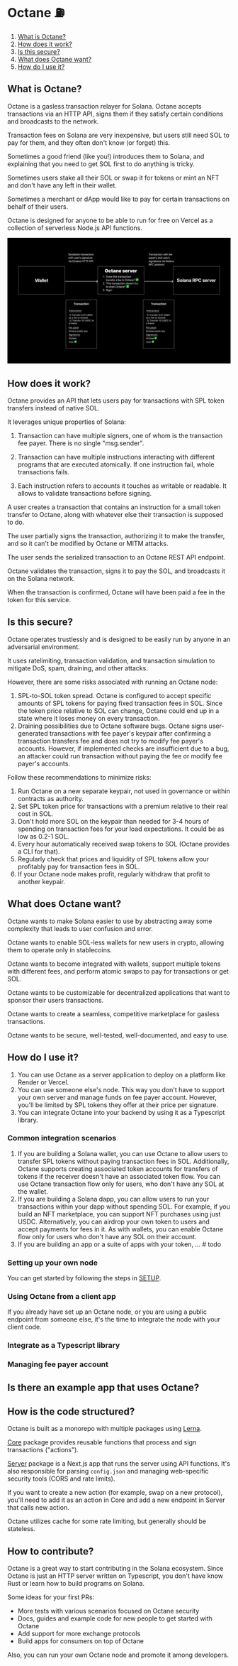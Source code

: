 # Octane ⛽

1. [What is Octane?](#what-is-octane)
2. [How does it work?](#how-does-it-work)
3. [Is this secure?](#is-this-secure)
4. [What does Octane want?](#what-does-octane-want)
5. [How do I use it?](#how-do-i-use-it)

## What is Octane?

Octane is a gasless transaction relayer for Solana. Octane accepts transactions via an HTTP API, signs them if they satisfy certain conditions and broadcasts to the network.

Transaction fees on Solana are very inexpensive, but users still need SOL to pay for them, and they often don't know (or forget) this.

Sometimes a good friend (like you!) introduces them to Solana, and explaining that you need to get SOL first to do anything is tricky.

Sometimes users stake all their SOL or swap it for tokens or mint an NFT and don't have any left in their wallet.

Sometimes a merchant or dApp would like to pay for certain transactions on behalf of their users.

Octane is designed for anyone to be able to run for free on Vercel as a collection of serverless Node.js API functions.

![Overview of Octane architecture](overview.png)

## How does it work?

Octane provides an API that lets users pay for transactions with SPL token transfers instead of native SOL.

It leverages unique properties of Solana:

1) Transaction can have multiple signers, one of whom is the transaction fee payer. There is no single "msg.sender".

2) Transaction can have multiple instructions interacting with different programs that are executed atomically. If one instruction fail, whole transactions fails.

3) Each instruction refers to accounts it touches as writable or readable. It allows to validate transactions before signing.

A user creates a transaction that contains an instruction for a small token transfer to Octane, along with whatever else their transaction is supposed to do.

The user partially signs the transaction, authorizing it to make the transfer, and so it can't be modified by Octane or MITM attacks.

The user sends the serialized transaction to an Octane REST API endpoint.

Octane validates the transaction, signs it to pay the SOL, and broadcasts it on the Solana network.

When the transaction is confirmed, Octane will have been paid a fee in the token for this service.

## Is this secure?

Octane operates trustlessly and is designed to be easily run by anyone in an adversarial environment.

It uses ratelimiting, transaction validation, and transaction simulation to mitigate DoS, spam, draining, and other attacks.

However, there are some risks associated with running an Octane node:

1) SPL-to-SOL token spread. Octane is configured to accept specific amounts of SPL tokens for paying fixed transaction fees in SOL. Since the token price relative to SOL can change, Octane could end up in a state where it loses money on every transaction.
2) Draining possibilities due to Octane software bugs. Octane signs user-generated transactions with fee payer's keypair after confirming a transaction transfers fee and does not try to modify fee payer's accounts.  However, if implemented checks are insufficient due to a bug, an attacker could run transaction without paying the fee or modify fee payer's accounts.

Follow these recommendations to minimize risks:
1. Run Octane on a new separate keypair, not used in governance or within contracts as authority.
2. Set SPL token price for transactions with a premium relative to their real cost in SOL.
3. Don't hold more SOL on the keypair than needed for 3-4 hours of spending on transaction fees for your load expectations. It could be as low as 0.2-1 SOL.
4. Every hour automatically received swap tokens to SOL (Octane provides a CLI for that).
5. Regularly check that prices and liquidity of SPL tokens allow your profitably pay for transaction fees in SOL.
6. If your Octane node makes profit, regularly withdraw that profit to another keypair.

## What does Octane want?

Octane wants to make Solana easier to use by abstracting away some complexity that leads to user confusion and error.

Octane wants to enable SOL-less wallets for new users in crypto, allowing them to operate only in stablecoins.

Octane wants to become integrated with wallets, support multiple tokens with different fees, and perform atomic swaps to pay for transactions or get SOL.

Octane wants to be customizable for decentralized applications that want to sponsor their users transactions.

Octane wants to create a seamless, competitive marketplace for gasless transactions.

Octane wants to be secure, well-tested, well-documented, and easy to use.

## How do I use it?

1. You can use Octane as a server application to deploy on a platform like Render or Vercel.
2. You can use someone else's node. This way you don't have to support your own server and manage funds on fee payer account. However, you'll be limited by SPL tokens they offer at their price per signature.
3. You can integrate Octane into your backend by using it as a Typescript library.

### Common integration scenarios

1. If you are building a Solana wallet, you can use Octane to allow users to transfer SPL tokens without paying transaction fees in SOL. Additionally, Octane supports creating associated token accounts for transfers of tokens if the receiver doesn't have an associated token flow. You can use Octane transaction flow only for users, who don't have any SOL at the wallet.
2. If you are building a Solana dapp, you can allow users to run your transactions within your dapp without spending SOL. For example, if you build an NFT marketplace, you can support NFT purchases using just USDC. Alternatively, you can airdrop your own token to users and accept payments for fees in it. As with wallets, you can enable Octane flow only for users who don't have any SOL on their account.
3. If you are building an app or a suite of apps with your token, ... # todo
### Setting up your own node

You can get started by following the steps in [SETUP](SETUP.md).

### Using Octane from a client app

If you already have set up an Octane node, or you are using a public endpoint from someone else, it's the time to integrate the node with your client code.

### Integrate as a Typescript library

### Managing fee payer account

## Is there an example app that uses Octane?

## How is the code structured?

Octane is built as a monorepo with multiple packages using [Lerna](https://lerna.js.org/).

[Core](https://github.com/solana-labs/octane/tree/master/packages/core) package provides reusable functions that process and sign transactions ("actions").

[Server](https://github.com/solana-labs/octane/tree/master/packages/package) package is a Next.js app that runs the server using API functions. It's also responsible for parsing `config.json` and managing web-specific security tools (CORS and rate limits).

If you want to create a new action (for example, swap on a new protocol), you'll need to add it as an action in Core and add a new endpoint in Server that calls new action.

Octane utilizes cache for some rate limiting, but generally should be stateless.

## How to contribute?

Octane is a great way to start contributing in the Solana ecosystem. Since Octane is just an HTTP server written on Typescript, you don't have know Rust or learn how to build programs on Solana.

Some ideas for your first PRs:
* More tests with various scenarios focused on Octane security
* Docs, guides and example code for new people to get started with Octane
* Add support for more exchange protocols
* Build apps for consumers on top of Octane

Also, you can run your own Octane node and promote it among developers.
